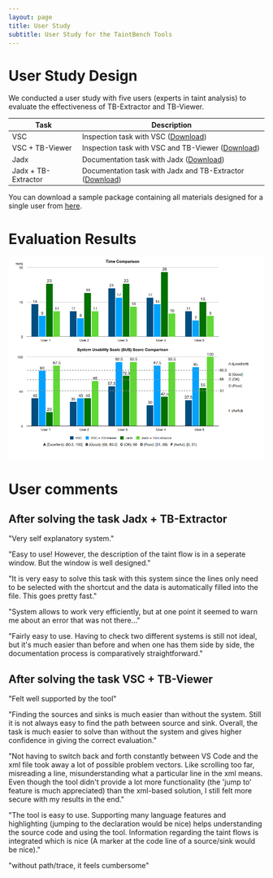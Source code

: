 ```yaml
---
layout: page
title: User Study
subtitle: User Study for the TaintBench Tools 
---
```

# User Study Design
We conducted a user study with five users (experts in taint analysis) to evaluate the effectiveness of TB-Extractor and TB-Viewer.

| Task                | Description                                                                  |
|---------------------|------------------------------------------------------------------------------|
| VSC                 | Inspection task with VSC ([Download](img/data/Session1.pdf))                     |
| VSC + TB-Viewer     | Inspection task with VSC and TB-Viewer ([Download](img/data/Session2.pdf))       |
| Jadx                | Documentation task with Jadx ([Download](img/data/Session3.pdf))                 |
| Jadx + TB-Extractor | Documentation task with Jadx and TB-Extractor ([Download](img/data/Session4.pdf))|

You can download a sample package containing all materials designed for a single user from [here](https://github.com/TaintBench/TaintBench/releases/download/UserStudy/UserStudy.zip).

# Evaluation Results
![User Study Results](img/data/userStudyResults.PNG)

# User comments

## After solving the task **Jadx + TB-Extractor**

"Very self explanatory system."

"Easy to use! However, the description of the taint flow is in a seperate window. But the window is well designed."

"It is very easy to solve this task with this system since the lines only need to be selected with the shortcut and the data is automatically filled into the file. This goes pretty fast."

"System allows to work very efficiently, but at one point it seemed to warn me about an error that was not there..."

"Fairly easy to use. Having to check two different systems is still not ideal, but it's much easier than before and when one has them side by side, the documentation process is comparatively straightforward."

## After solving the task **VSC + TB-Viewer**

"Felt well supported by the tool"

"Finding the sources and sinks is much easier than without the system. Still it is not always easy to find the path between source and sink. Overall, the task is much easier to solve than without the system and gives higher confidence in giving the correct evaluation."

"Not having to switch back and forth constantly between VS Code and the xml file took away a lot of possible problem vectors. Like scrolling too far, misreading a line, misunderstanding what a particular line in the xml means. Even though the tool didn't provide a lot more functionality (the 'jump to' feature is much appreciated) than the xml-based solution, I still felt more secure with my results in the end."

"The tool is easy to use. Supporting many language features and highlighting (jumping to the declaration would be nice) helps understanding the source code and using the tool.
Information regarding the taint flows is integrated which is nice (A marker at the code line of a source/sink would be nice)."

"without path/trace, it feels cumbersome"